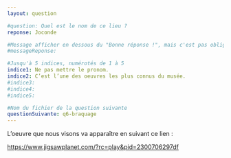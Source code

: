 ```yaml
---
layout: question

#question: Quel est le nom de ce lieu ?
reponse: Joconde

#Message afficher en dessous du "Bonne réponse !", mais c'est pas obligatoires
#messageReponse:

#Jusqu'à 5 indices, numérotés de 1 à 5
indice1: Ne pas mettre le pronom.
indice2: C’est l’une des oeuvres les plus connus du musée.
#indice3: 
#indice4: 
#indice5:

#Nom du fichier de la question suivante
questionSuivante: q6-braquage
---
```


L’oeuvre que nous visons va apparaître en suivant ce lien : 

<a href="https://www.jigsawplanet.com/?rc=play&pid=2300706297df" target="new">https://www.jigsawplanet.com/?rc=play&pid=2300706297df</a>
